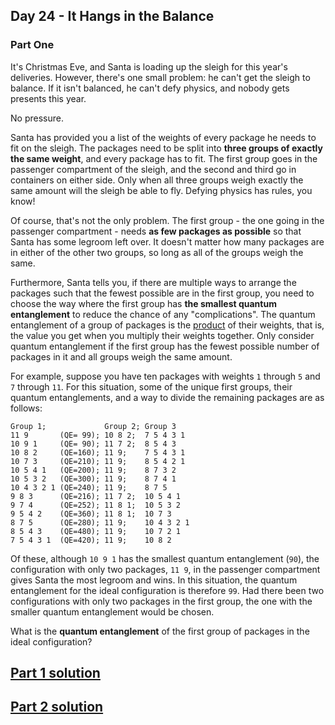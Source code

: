 ## Day 24 - It Hangs in the Balance

### Part One

It's Christmas Eve, and Santa is loading up the sleigh for this year's deliveries. However, there's
one small problem: he can't get the sleigh to balance. If it isn't balanced, he can't defy physics,
and nobody gets presents this year.

No pressure.

Santa has provided you a list of the weights of every package he needs to fit on the sleigh.
The packages need to be split into **three groups of exactly the same weight**, and every package
has to fit. The first group goes in the passenger compartment of the sleigh, and the second
and third go in containers on either side. Only when all three groups weigh exactly
the same amount will the sleigh be able to fly. Defying physics has rules, you know!

Of course, that's not the only problem. The first group - the one going in the passenger
compartment - needs **as few packages as possible** so that Santa has some legroom left over.
It doesn't matter how many packages are in either of the other two groups, so long as all of
the groups weigh the same.

Furthermore, Santa tells you, if there are multiple ways to arrange the packages such that
the fewest possible are in the first group, you need to choose the way where the first group has
**the smallest quantum entanglement** to reduce the chance of any "complications".
The quantum entanglement of a group of packages is the [product][3] of their weights, that is,
the value you get when you multiply their weights together. Only consider quantum entanglement if
the first group has the fewest possible number of packages in it and all groups weigh
the same amount.

For example, suppose you have ten packages with weights `1` through `5` and `7` through `11`.
For this situation, some of the unique first groups, their quantum entanglements,
and a way to divide the remaining packages are as follows:

```
Group 1;             Group 2; Group 3
11 9       (QE= 99); 10 8 2;  7 5 4 3 1
10 9 1     (QE= 90); 11 7 2;  8 5 4 3
10 8 2     (QE=160); 11 9;    7 5 4 3 1
10 7 3     (QE=210); 11 9;    8 5 4 2 1
10 5 4 1   (QE=200); 11 9;    8 7 3 2
10 5 3 2   (QE=300); 11 9;    8 7 4 1
10 4 3 2 1 (QE=240); 11 9;    8 7 5
9 8 3      (QE=216); 11 7 2;  10 5 4 1
9 7 4      (QE=252); 11 8 1;  10 5 3 2
9 5 4 2    (QE=360); 11 8 1;  10 7 3
8 7 5      (QE=280); 11 9;    10 4 3 2 1
8 5 4 3    (QE=480); 11 9;    10 7 2 1
7 5 4 3 1  (QE=420); 11 9;    10 8 2
```

Of these, although `10 9 1` has the smallest quantum entanglement (`90`), the configuration with
only two packages, `11 9`, in the passenger compartment gives Santa the most legroom and wins.
In this situation, the quantum entanglement for the ideal configuration is therefore `99`.
Had there been two configurations with only two packages in the first group, the one with
the smaller quantum entanglement would be chosen.

What is the **quantum entanglement** of the first group of packages in the ideal configuration?

[Part 1 solution][1]
--------------------



[Part 2 solution][2]
--------------------


[1]: part_1.py
[2]: part_2.py
[3]: https://en.wikipedia.org/wiki/Product_%28mathematics%29
